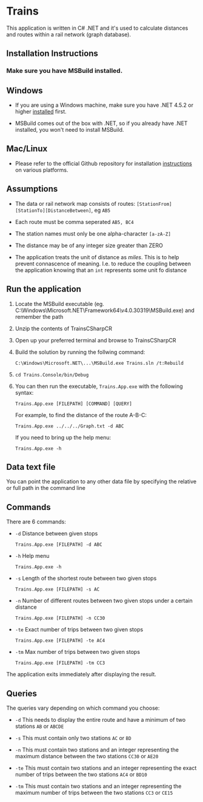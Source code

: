 # Trains

This application is written in C# .NET and it's used to calculate distances and routes within a rail network (graph database).

## Installation Instructions

### Make sure you have MSBuild installed.

## Windows
+ If you are using a Windows machine, make sure you have .NET 4.5.2 or higher [installed](https://www.microsoft.com/en-gb/download/details.aspx?id=48130) first.

+ MSBuild comes out of the box with .NET, so if you already have .NET installed, you won't need to install MSBuild.

## Mac/Linux
+ Please refer to the official Github repository for installation [instructions](https://github.com/Microsoft/msbuild) on various platforms.

## Assumptions

+ The data or rail network map consists of routes: ```[StationFrom][StationTo][DistanceBetween]```, eg ```AB5```

+ Each route must be comma seperated ```AB5, BC4```

+ The station names must only be one alpha-character ```[a-zA-Z]```

+ The distance may be of any integer size greater than ZERO

+ The application treats the unit of distance as *miles*. This is to help prevent connascence of meaning. I.e. to reduce the coupling between the application knowing that an ```int``` represents some unit fo distance

## Run the application

1. Locate the MSBuild executable (eg. C:\Windows\Microsoft.NET\Framework64\v4.0.30319\MSBuild.exe) and remember the path

2. Unzip the contents of TrainsCSharpCR

3. Open up your preferred terminal and browse to TrainsCSharpCR

4. Build the solution by running the follwing command:

    ```C:\Windows\Microsoft.NET\...\MSBuild.exe Trains.sln /t:Rebuild```
    
5. ```cd Trains.Console/bin/Debug```

6. You can then run the executable, ```Trains.App.exe``` with the following syntax:

    ```Trains.App.exe [FILEPATH] [COMMAND] [QUERY]```
    
    For example, to find the distance of the route A-B-C:
    
    ```Trains.App.exe ../../../Graph.txt -d ABC```
    
    If you need to bring up the help menu:
    
    ```Trains.App.exe -h```

## Data text file

You can point the application to any other data file by specifying the relative or full path in the command line

## Commands

There are 6 commands:

* ```-d```   Distance between given stops

     ```Trains.App.exe [FILEPATH] -d ABC```
     
* ```-h```   Help menu

     ```Trains.App.exe -h```
     
* ```-s```   Length of the shortest route between two given stops

     ```Trains.App.exe [FILEPATH] -s AC```
     
* ```-n```   Number of different routes between two given stops under a certain distance

     ```Trains.App.exe [FILEPATH] -n CC30```
     
* ```-te```  Exact number of trips between two given stops

     ```Trains.App.exe [FILEPATH] -te AC4```
     
* ```-tm```  Max number of trips between two given stops

     ```Trains.App.exe [FILEPATH] -tm CC3```
     
     
The application exits immediately after displaying the result.

## Queries

The queries vary depending on which command you choose:

+ ```-d```     This needs to display the entire route and have a minimum of two stations ```AB``` or ```ABCDE```

+ ```-s```     This must contain only two stations ```AC``` or ```BD```

+ ```-n```     This must contain two stations and an integer representing the maximum distance between the two stations ```CC30``` or ```AE20```

+ ```-te```    This must contain two stations and an integer representing the exact number of trips between the two stations ```AC4``` or ```BD10```

+ ```-tm```    This must contain two stations and an integer representing the maximum number of trips between the two stations ```CC3``` or ```CE15```

